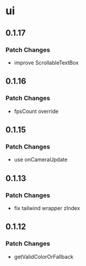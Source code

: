 # ui

## 0.1.17

### Patch Changes

- improve ScrollableTextBox

## 0.1.16

### Patch Changes

- fpsCount override

## 0.1.15

### Patch Changes

- use onCameraUpdate

## 0.1.13

### Patch Changes

- fix tailwind wrapper zIndex

## 0.1.12

### Patch Changes

- getValidColorOrFallback
